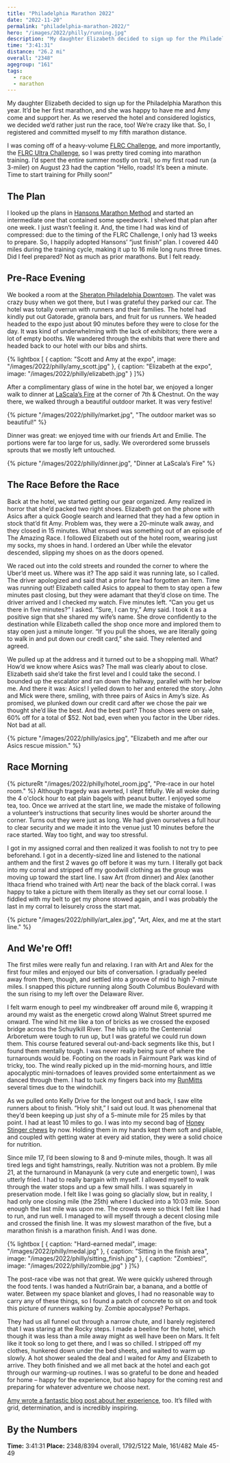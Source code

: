 ```yaml
---
title: "Philadelphia Marathon 2022"
date: "2022-11-20"
permalink: "philadelphia-marathon-2022/"
hero: "/images/2022/philly/running.jpg"
description: "My daughter Elizabeth decided to sign up for the Philadelphia Marathon this year. It’d be her first marathon, and she was happy to have me and Amy come and support her. As we reserved the hotel and considered logistics, we decided we’d rather just run the race, too! We’re crazy like that."
time: "3:41:31"
distance: "26.2 mi"
overall: "2348"
agegroup: "161"
tags:
  - race
  - marathon
---
```


My daughter Elizabeth decided to sign up for the Philadelphia Marathon this year. It’d be her first marathon, and she was happy to have me and Amy come and support her. As we reserved the hotel and considered logistics, we decided we’d rather just run the race, too! We’re crazy like that. So, I registered and committed myself to my fifth marathon distance.

I was coming off of a heavy-volume [FLRC Challenge](https://scottpdawson.com/flrc-challenge-2022/), and more importantly, the [FLRC Ultra Challenge](https://scottpdawson.com/flrc-100k-ultra-challenge-2022/), so I was pretty tired coming into marathon training. I’d spent the entire summer mostly on trail, so my first road run (a 3-miler) on August 23 had the caption “Hello, roads! It’s been a minute. Time to start training for Philly soon!”

## The Plan

I looked up the plans in [Hansons Marathon Method](https://amzn.to/3GGvhUP) and started an intermediate one that contained some speedwork. I shelved that plan after one week. I just wasn’t feeling it. And, the time I had was kind of compressed: due to the timing of the FLRC Challenge, I only had 13 weeks to prepare. So, I happily adopted Hansons’ “just finish” plan. I covered 440 miles during the training cycle, making it up to 16 mile long runs three times. Did I feel prepared? Not as much as prior marathons. But I felt ready.

## Pre-Race Evening

We booked a room at the [Sheraton Philadelphia Downtown](https://www.marriott.com/en-us/hotels/phlws-sheraton-philadelphia-downtown/overview/). The valet was crazy busy when we got there, but I was grateful they parked our car. The hotel was totally overrun with runners and their families. The hotel had kindly put out Gatorade, granola bars, and fruit for us runners. We headed headed to the expo just about 90 minutes before they were to close for the day. It was kind of underwhelming with the lack of exhibitors; there were a lot of empty booths. We wandered through the exhibits that were there and headed back to our hotel with our bibs and shirts.

{% lightbox [
    { caption: "Scott and Amy at the expo", image: "/images/2022/philly/amy_scott.jpg" },
    { caption: "Elizabeth at the expo", image: "/images/2022/philly/elizabeth.jpg" }
]%}

After a complimentary glass of wine in the hotel bar, we enjoyed a longer walk to dinner at [LaScala’s Fire](https://lascalasfire.com) at the corner of 7th & Chestnut. On the way there, we walked through a beautiful outdoor market. It was very festive!

{% picture "/images/2022/philly/market.jpg", "The outdoor market was so beautiful!" %}

Dinner was great: we enjoyed time with our friends Art and Emilie. The portions were far too large for us, sadly. We overordered some brussels sprouts that we mostly left untouched.

{% picture "/images/2022/philly/dinner.jpg", "Dinner at LaScala’s Fire" %}

## The Race Before the Race

Back at the hotel, we started getting our gear organized. Amy realized in horror that she’d packed two right shoes. Elizabeth got on the phone with Asics after a quick Google search and learned that they had a few option in stock that’d fit Amy. Problem was, they were a 20-minute walk away, and they closed in 15 minutes. What ensued was something out of an episode of The Amazing Race. I followed Elizabeth out of the hotel room, wearing just my socks, my shoes in hand. I ordered an Uber while the elevator descended, slipping my shoes on as the doors opened.

We raced out into the cold streets and rounded the corner to where the Uber’d meet us. Where was it? The app said it was running late, so I called. The driver apologized and said that a prior fare had forgotten an item. Time was running out! Elizabeth called Asics to appeal to them to stay open a few minutes past closing, but they were adamant that they’d close on time. The driver arrived and I checked my watch. Five minutes left. “Can you get us there in five minutes?” I asked. “Sure, I can try,” Amy said. I took it as a positive sign that she shared my wife’s name. She drove confidently to the destination while Elizabeth called the shop once more and implored them to stay open just a minute longer. “If you pull the shoes, we are literally going to walk in and put down our credit card,” she said. They relented and agreed.

We pulled up at the address and it turned out to be a shopping mall. What? How’d we know where Asics was? The mall was clearly about to close. Elizabeth said she’d take the first level and I could take the second. I bounded up the escalator and ran down the hallway, parallel with her below me. And there it was: Asics! I yelled down to her and entered the story. John and Mick were there, smiling, with three pairs of Asics in Amy’s size. As promised, we plunked down our credit card after we chose the pair we thought she’d like the best. And the best part? Those shoes were on sale, 60% off for a total of $52. Not bad, even when you factor in the Uber rides. Not bad at all.

{% picture "/images/2022/philly/asics.jpg", "Elizabeth and me after our Asics rescue mission." %}

## Race Morning

{% pictureRt "/images/2022/philly/hotel_room.jpg", "Pre-race in our hotel room." %}
Although tragedy was averted, I slept fitfully. We all woke during the 4 o'clock hour to eat plain bagels with peanut butter. I enjoyed some tea, too. Once we arrived at the start line, we made the mistake of following a volunteer’s instructions that security lines would be shorter around the corner. Turns out they were just as long. We had given ourselves a full hour to clear security and we made it into the venue just 10 minutes before the race started. Way too tight, and way too stressful.

I got in my assigned corral and then realized it was foolish to not try to pee beforehand. I got in a decently-sized line and listened to the national anthem and the first 2 waves go off before it was my turn. I literally got back into my corral and stripped off my goodwill clothing as the group was moving up toward the start line. I saw Art (from dinner) and Alex (another Ithaca friend who trained with Art) near the back of the black corral. I was happy to take a picture with them literally as they set our corral loose. I fiddled with my belt to get my phone stowed again, and I was probably the last in my corral to leisurely cross the start mat.

{% picture "/images/2022/philly/art_alex.jpg", "Art, Alex, and me at the start line." %}

## And We're Off!

The first miles were really fun and relaxing. I ran with Art and Alex for the first four miles and enjoyed our bits of conversation. I gradually peeled away from them, though, and settled into a groove of mid to high 7-minute miles. I snapped this picture running along South Columbus Boulevard with the sun rising to my left over the Delaware River.

I felt warm enough to peel my windbreaker off around mile 6, wrapping it around my waist as the energetic crowd along Walnut Street spurred me onward. The wind hit me like a ton of bricks as we crossed the exposed bridge across the Schuylkill River. The hills up into the Centennial Arboretum were tough to run up, but I was grateful we could run down them. This course featured several out-and-back segments like this, but I found them mentally tough. I was never really being sure of where the turnarounds would be. Footing on the roads in Fairmount Park was kind of tricky, too. The wind really picked up in the mid-morning hours, and little apocalyptic mini-tornadoes of leaves provided some entertainment as we danced through them. I had to tuck my fingers back into my [RunMitts](https://runmitts.com/) several times due to the windchill.

As we pulled onto Kelly Drive for the longest out and back, I saw elite runners about to finish. “Holy shit,” I said out loud. It was phenomenal that they’d been keeping up just shy of a 5-minute mile for 25 miles by that point. I had at least 10 miles to go. I was into my second bag of [Honey Stinger chews](https://honeystinger.com/pages/shop-all) by now. Holding them in my hands kept them soft and pliable, and coupled with getting water at every aid station, they were a solid choice for nutrition.

Since mile 17, I’d been slowing to 8 and 9-minute miles, though. It was all tired legs and tight hamstrings, really. Nutrition was not a problem. By mile 21, at the turnaround in Manayunk (a very cute and energetic town), I was utterly fried. I had to really bargain with myself. I allowed myself to walk through the water stops and up a few small hills. I was squarely in preservation mode. I felt like I was going so glacially slow, but in reality, I had only one closing mile (the 25th) where I ducked into a 10:03 mile. Soon enough the last mile was upon me. The crowds were so thick I felt like I had to run, and run well. I managed to will myself through a decent closing mile and crossed the finish line. It was my slowest marathon of the five, but a marathon finish is a marathon finish. And I was done.

{% lightbox [
    { caption: "Hard-earned medal", image: "/images/2022/philly/medal.jpg" },
    { caption: "Sitting in the finish area", image: "/images/2022/philly/sitting_finish.jpg" },
    { caption: "Zombies!", image: "/images/2022/philly/zombie.jpg" }
]%}

The post-race vibe was not that great. We were quickly ushered through the food tents. I was handed a NutriGrain bar, a banana, and a bottle of water. Between my space blanket and gloves, I had no reasonable way to carry any of these things, so I found a patch of concrete to sit on and took this picture of runners walking by. Zombie apocalypse? Perhaps.

They had us all funnel out through a narrow chute, and I barely registered that I was staring at the Rocky steps. I made a beeline for the hotel, which though it was less than a mile away might as well have been on Mars. It felt like it took so long to get there, and I was so chilled. I stripped off my clothes, hunkered down under the bed sheets, and waited to warm up slowly. A hot shower sealed the deal and I waited for Amy and Elizabeth to arrive. They both finished and we all met back at the hotel and each got through our warming-up routines. I was so grateful to be done and headed for home – happy for the experience, but also happy for the coming rest and preparing for whatever adventure we choose next.

[Amy wrote a fantastic blog post about her experience](https://skirtrunner.com/race-report/philly-marathon-2022/), too. It’s filled with grid, determination, and is incredibly inspiring.

## By the Numbers

**Time:** 3:41:31
**Place:** 2348/8394 overall, 1792/5122 Male, 161/482 Male 45-49

<div class="strava-embed-placeholder" data-embed-type="activity" data-embed-id="8145564438"></div><script src="https://strava-embeds.com/embed.js"></script>
